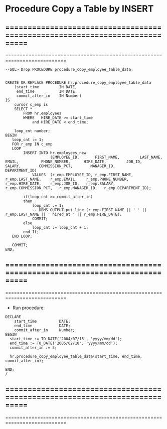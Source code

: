 # Procedure Copy a Table by INSERT
===========================================================================
---------------------------------------------------------------------------
===========================================================================
```
--SQL> Drop PROCEDURE procedure_copy_employee_table_data;


CREATE OR REPLACE PROCEDURE hr.procedure_copy_employee_table_data
    (start_time         IN DATE, 
	 end_time           IN DATE,
	 commit_after_in    IN Number)
IS
    cursor c_emp is
	SELECT *
		FROM hr.employees
		WHERE 	HIRE_DATE >= start_time
			and HIRE_DATE < end_time;

	loop_cnt number;
BEGIN 
   loop_cnt := 1;
   FOR r_emp IN c_emp
   LOOP
		INSERT INTO hr.employees_new
					(EMPLOYEE_ID,       FIRST_NAME,         LAST_NAME,          EMAIL,          PHONE_NUMBER,      HIRE_DATE,         JOB_ID,        SALARY,        COMMISSION_PCT,        MANAGER_ID,        DEPARTMENT_ID)
			VALUES 	(r_emp.EMPLOYEE_ID, r_emp.FIRST_NAME,   r_emp.LAST_NAME,    r_emp.EMAIL,    r_emp.PHONE_NUMBER, r_emp.HIRE_DATE,    r_emp.JOB_ID,   r_emp.SALARY,   r_emp.COMMISSION_PCT,   r_emp.MANAGER_ID,   r_emp.DEPARTMENT_ID);

		if(loop_cnt >= commit_after_in)
		then 
			loop_cnt := 1;
			-- DBMS_OUTPUT.put_line (r_emp.FIRST_NAME || ' ' || r_emp.LAST_NAME || ' hired at ' || r_emp.HIRE_DATE);
			COMMIT;
		else
			loop_cnt := loop_cnt + 1;
		end If;
   END LOOP;

   COMMIT; 
END;

```

===========================================================================
---------------------------------------------------------------------------
===========================================================================
- Run procedure:
```
DECLARE 
	start_time  		DATE;
	end_time  			DATE;
	commit_after_in 	Number;
BEGIN
  start_time := TO_DATE('2004/07/15', 'yyyy/mm/dd');
  end_time := TO_DATE('2005/02/18', 'yyyy/mm/dd');
  commit_after_in := 3;

  hr.procedure_copy_employee_table_data(start_time, end_time, commit_after_in);

END;
/
```
===========================================================================
---------------------------------------------------------------------------
===========================================================================
